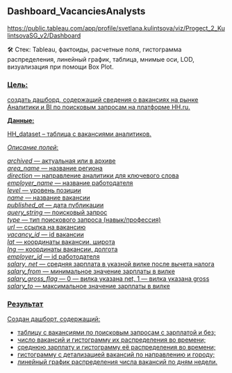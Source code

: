 ## Dashboard_VacanciesAnalysts
<https://public.tableau.com/app/profile/svetlana.kulintsova/viz/Progect_2_KulintsovaSG_v2/Dashboard><br>


 🛠 Стек: Tableau, фактоиды, расчетные поля, гистограмма распределения, линейный график, таблица, мнимые оси, LOD, визуализация при помощи Box Plot.

### <u>Цель<u/>: <br>
создать дашборд, содержащий сведения о вакансиях на рынке Аналитики и BI по поисковым запросам на платформе HH.ru.

**Данные:**

HH_dataset – таблица с вакансиями аналитиков.

*Описание полей*:

*archived* — актуальная или в архиве<br>
*area_name* — название региона<br>
*direction* — направление аналитики для ключевого слова<br>
*employer_name* — название работодателя<br>
*level* — уровень позиции<br>
*name* — название вакансии<br>
*published_at* — дата публикации<br>
*query_string* — поисковый запрос<br>
*type* — тип поискового запроса (навык/профессия)<br>
*url* — ссылка на вакансию<br>
*vacancy_id* — id вакансии<br>
*lat* — координаты вакансии, широта<br>
*lng* — координаты вакансии, долгота<br>
*employer_id* — id работодателя<br>
*salary, net* — средняя зарплата в указной вилке после вычета налога<br>
*salary_from* — минимальное значение зарплаты в вилке<br>
*salary_gross_flag* — 0 — вилка указана net, 1 — вилка указана gross<br>
*salary_to* — максимальное значение зарплаты в вилке


### <u>Результат<u/><br>
Создан дашборт, содержащий:<br>
- таблицу с вакансиями по поисковым запросам с зарплатой и без;
- число вакансий и гистограмму их распределения во времени;
- среднюю зарплату и гистограмму её распределения во времени;
- гистограмму с детализацией вакансий по направлению и городу; 
- линейный график распределения числа вакансий по дням недели.
